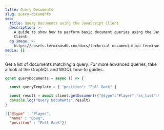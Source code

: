 ```yaml
---
title: Query Documents
slug: query-documents
seo:
  title: Query Documents using the JavaScript Client
  description: >-
    A guide to show how to perform basic document queries using the JavaScript
    Client.
  og_image: >-
    https://assets.terminusdb.com/docs/technical-documentation-terminuscms-og.png
media: []
---
```


Get a list of documents matching a query. For more advanced queries, take a look at the GraphQL and WOQL how-to guides.

```javascript
const queryDocuments = async () => {

  const queryTemplate = { "position": "Full Back" }

  const result = await client.getDocument({"@type":"Player","as_list":true,"query":queryTemplate});
  console.log("Query Documents",result)
}
```

```json
[{"@type" : "Player",
  "name" : "Doug",
  "position" : "Full Back"}]
```